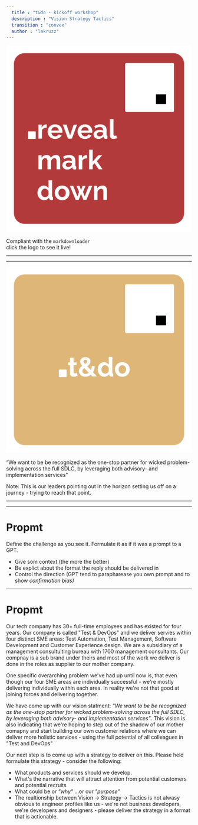 ```yaml
---
  title : "t&do - kickoff workshop"
  description : "Vision Strategy Tactics"
  transition : "convex"
  author : "lakruzz"
---
```

<!-- .slide: data-background="#111111" -->

[![reveal markdown](./assets/revealmarkdown.png)<!-- .element style="height: 180px; margin: 0 auto 4rem auto; background: transparent;" -->](https://reveals.thetechcollective.dev/markdownloader/?owner=thetechcollective&repo=presentations&file=tdo-vision-workshop.md) 

Compliant with the `markdownloader`<br/>
click the logo to see it live!

---
---

<!-- .slide: data-background="#64505a" -->

![.t&do](./assets/t&do.png) <!-- .element style="height: 180px; margin: 0 auto 4rem auto; background: transparent;" -->

<q>We want to be be recognized as the one-stop partner for wicked problem-solving across the full SDLC, by leveraging both advisory- and implementation services</q>
<!-- .element style="color:white;" -->

Note:
This is our leaders pointing out in the horizon setting us off on a journey - trying to reach that point.

---
---

# Propmt
<!-- .slide: data-background="./assets/techthat.png" data-background-size="100px" data-background-position="bottom 20px left 20px" -->

Define the challenge as you see it. Formulate it as if it was a prompt to a GPT.

- Give som context (the more the better)
- Be explict about the format the reply should be delivered in
- Control the direction (GPT tend to parapharease you own prompt and to show _confirmation bias)_

---

# Propmt
<!-- .slide: data-background="./assets/techthat.png" data-background-size="100px" data-background-position="bottom 20px left 20px" style="font-size:15px;" -->

Our tech company has 30+ full-time employees and has existed for four years. Our company is called "Test & DevOps" and we deliver servies within four distinct SME areas: Test Automation, Test Management, Software Development and Customer Experience design. We are a subsidiary of a management consultulting bureau with 1700 management consultants. Our compnay is a sub brand under theirs and most of the work we deliver is done in the roles as supplier to our mother company.

One specific overarching problem we've had up until now is, that even though our four SME areas are individually successful - we're mostly delivering individually within each area. In reality we're not that good at joining forces and delivering together.

We have come up with our vision statment: _"We want to be be recognized as the one-stop partner for wicked problem-solving across the full SDLC, by leveraging both advisory- and implementation services"_. This vision is also indicating that we're hoping to step out of the shadow of our mother comapny and start building our own customer relations where we can deliver more holistic services - using the full potential of all colleagues in "Test and DevOps"

Our next step is to come up with a strategy to deliver on this. Please held formulate this strategy - consider the following:

- What products and services should we develop. 
- What's the narrative that will attract attention from potential customers and potential recruits
- What could be or _"why"_ ...or our _"purpose"_
- The realtionship between Vision -> Strategy -> Tactics is not alwasy obvious to engineer profiles like us - we're not business developers, we're developers and designers - please deliver the strategy in a format that is actionable.
